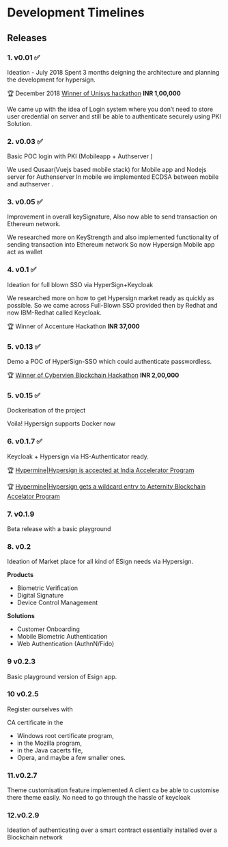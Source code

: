 # Development Timelines

## Releases

### 1. v0.01 :white_check_mark: 

Ideation - July 2018
Spent 3 months deigning the architecture and planning the development for hypersign.

:trophy: December 2018 [Winner of Unisys hackathon](https://www.linkedin.com/pulse/hacking-through-vikram-anand-bhushan/) **INR 1,00,000**

We came up with the idea of Login system where you don’t need to store user credential on server and still be able to authenticate securely using PKI Solution.

### 2. v0.03 :white_check_mark:
Basic POC login with PKI (Mobileapp + Authserver )

We used Qusaar(Vuejs based mobile stack) for Mobile app and Nodejs server for Authenserver
In mobile we implemented ECDSA between mobile and authserver .

### 3. v0.05 :white_check_mark:
Improvement in overall keySignature, Also now able to send transaction on Ethereum network.

We researched more on KeyStrength and also implemented functionality of sending transaction into Ethereum network
So now Hypersign Mobile app act as wallet

### 4. v0.1 :white_check_mark:
Ideation for full blown SSO via HyperSign+Keycloak

We researched more on how to get Hypersign market ready as quickly as possible.
So we came across Full-Blown SSO provided then by Redhat and now IBM-Redhat called Keycloak.

:trophy: Winner of Accenture Hackathon **INR 37,000**

### 5. v0.13 :white_check_mark:
Demo a POC of HyperSign-SSO which could authenticate passwordless.

:trophy: [Winner of Cybervien Blockchain Hackathon](https://www.linkedin.com/feed/update/urn:li:activity:6528330023722676224) **INR 2,00,000**

### 5. v0.15 :white_check_mark:
Dockerisation of the project

Voila! Hypersign supports Docker now
 

### 6. v0.1.7 :white_check_mark:
Keycloak + Hypersign via HS-Authenticator ready.

:trophy: [Hypermine|Hypersign is accepted at India Accelerator Program](https://www.indiaaccelerator.co/)

:trophy: [Hypermine|Hypersign gets a  wildcard entry to Aeternity Blockchain Accelator Program](https://twitter.com/IBCMedia_/status/1183040033369935873)

### 7. v0.1.9
Beta release with a basic playground 

### 8. v0.2
Ideation of Market place for all kind of ESign needs via Hypersign.

**Products**
* Biometric Verification
* Digital Signature
* Device Control Management

**Solutions**
* Customer Onboarding
* Mobile Biometric Authentication
* Web Authentication (AuthnN/Fido)


### 9 v0.2.3
Basic playground version of Esign app.

### 10 v0.2.5
Register ourselves with 

CA certificate in the 
* Windows root certificate program, 
* in the Mozilla program, 
* in the Java cacerts file, 
* Opera, and maybe a few smaller ones. 

### 11.v0.2.7
Theme customisation feature implemented 
A client ca be able to customise there theme easily. No need to go through the hassle of keycloak

### 12.v0.2.9
Ideation of authenticating over a smart contract essentially installed over a Blockchain network


